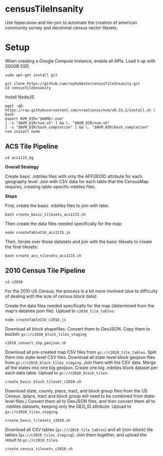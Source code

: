 # censusTileInsanity
Use tippecanoe and tile-join to automate the creation of american community survey and decennial census vector tilesets.

# Setup

When creating a Google Compute Instance, enable all APIs.  Load it up with 200GB SSD.

```
sudo apt-get install git

git clone https://github.com/royhobbstn/censusTileInsanity.git
cd censusTileInsanity
```

Install NodeJS

```
wget -qO- https://raw.githubusercontent.com/creationix/nvm/v0.33.2/install.sh | bash
export NVM_DIR="$HOME/.nvm"
[ -s "$NVM_DIR/nvm.sh" ] && \. "$NVM_DIR/nvm.sh"
[ -s "$NVM_DIR/bash_completion" ] && \. "$NVM_DIR/bash_completion"
nvm install node
```

## ACS Tile Pipeline

```
cd acs1115_bg
```

**Overall Strategy**

Create basic .mbtiles files with only the AFFGEOID attribute for each geography level.  Join with CSV data for each table that the CensusMap requires, creating table-specific mbtiles files.

**Steps**

First, create the basic .mbtiles files to join with later.

```
bash create_basic_tilesets_acs1115.sh
```

Then create the data files needed specifically for the map:

```
node createTableCSV_acs1115.js
```

Then, iterate over those datasets and join with the basic tilesets to create the final tilesets:
```
bash create_acs_tilesets_acs1115.sh
```

## 2010 Census Tile Pipeline

```
cd c2010
```

For the 2010 US Census, the process is a bit more involved (due to difficulty of dealing with the size of census block data):


Create the data files needed specifically for the map (determined from the map's datatree.json file).  Upload to ```c2010_tile_tables```:

```
node createTableCSV_c2010.js
```

Download all block shapefiles.  Convert them to GeoJSON.  Copy them to bucket: ```gs://c2010_block_tiles_staging```

```
c2010_convert_shp_geojson.sh
```

Download all pre-created map CSV files from ```gs://c2010_tile_tables```.  Split them into state-level CSV files.  Download all state-level block geojson files from ```gs://c2010_block_tiles_staging```.  Join them with the CSV data.  Merge all the states into one big geojson.  Create one big .mbtiles block dataset per each data table.  Upload to ```gs://c2010_block_tiles```.

```
create_basic_block_tileset_c2010.sh
```

Download state, county, place, tract, and block group files from the US Census.  (place, tract and block group will need to be combined from state-level files.)  Convert them all to GeoJSON files, and then convert them all to .mbtiles datasets, keeping only the GEO\_ID attribute.  Upload to ```gs://c2010_tiles_staging```.

```
create_basic_tilesets_c2010.sh
```

Download all CSV tables (```gs://c2010_tile_tables```) and all (non-block) tile tables (```gs://c2010_tiles_staging```).  Join them together, and upload the result to ```gs://c2010_tiles```.

```
create_census_tilesets_c2010.sh
```






